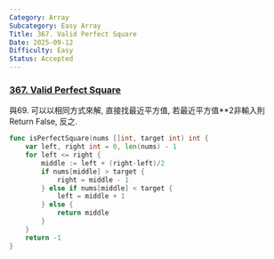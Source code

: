 ```yaml
---
Category: Array
Subcategory: Easy Array
Title: 367. Valid Perfect Square
Date: 2025-09-12
Difficulty: Easy
Status: Accepted
---
```

### [367. Valid Perfect Square]

與69. 可以以相同方式來解, 直接找最近平方值, 若最近平方值**2非輸入則 Return False, 反之.

``` go
func isPerfectSquare(nums []int, target int) int {
	var left, right int = 0, len(nums) - 1
	for left <= right {
		middle := left + (right-left)/2
		if nums[middle] > target {
			right = middle - 1
		} else if nums[middle] < target {
			left = middle + 1
		} else {
			return middle
		}
	}
	return -1
}
```
[367. Valid Perfect Square]: https://leetcode.com/problems/valid-perfect-square/